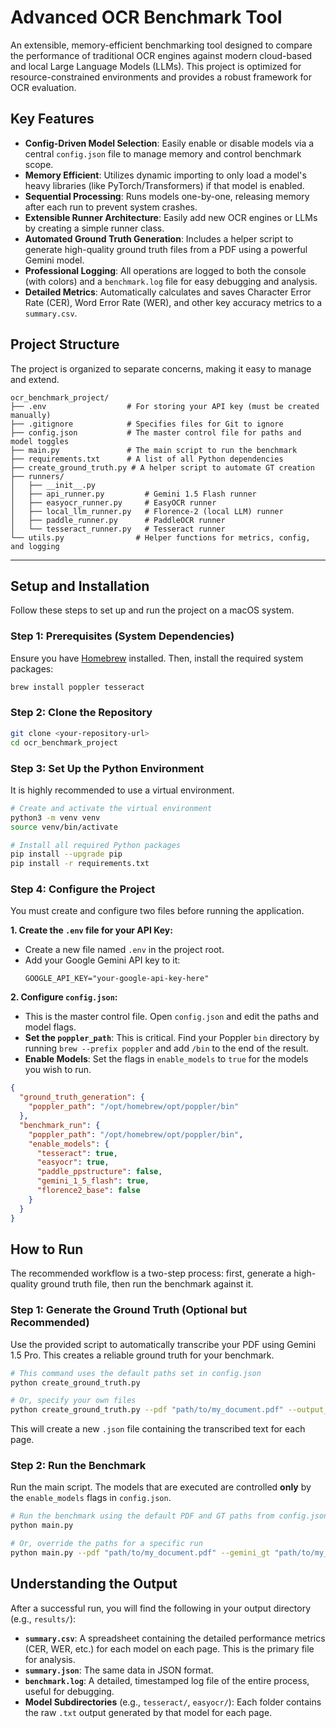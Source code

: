 # Advanced OCR Benchmark Tool

An extensible, memory-efficient benchmarking tool designed to compare the performance of traditional OCR engines against modern cloud-based and local Large Language Models (LLMs). This project is optimized for resource-constrained environments and provides a robust framework for OCR evaluation.

## Key Features

- **Config-Driven Model Selection**: Easily enable or disable models via a central `config.json` file to manage memory and control benchmark scope.
- **Memory Efficient**: Utilizes dynamic importing to only load a model's heavy libraries (like PyTorch/Transformers) if that model is enabled.
- **Sequential Processing**: Runs models one-by-one, releasing memory after each run to prevent system crashes.
- **Extensible Runner Architecture**: Easily add new OCR engines or LLMs by creating a simple runner class.
- **Automated Ground Truth Generation**: Includes a helper script to generate high-quality ground truth files from a PDF using a powerful Gemini model.
- **Professional Logging**: All operations are logged to both the console (with colors) and a `benchmark.log` file for easy debugging and analysis.
- **Detailed Metrics**: Automatically calculates and saves Character Error Rate (CER), Word Error Rate (WER), and other key accuracy metrics to a `summary.csv`.

## Project Structure

The project is organized to separate concerns, making it easy to manage and extend.

```
ocr_benchmark_project/
├── .env                  # For storing your API key (must be created manually)
├── .gitignore            # Specifies files for Git to ignore
├── config.json           # The master control file for paths and model toggles
├── main.py               # The main script to run the benchmark
├── requirements.txt      # A list of all Python dependencies
├── create_ground_truth.py # A helper script to automate GT creation
├── runners/
│   ├── __init__.py
│   ├── api_runner.py         # Gemini 1.5 Flash runner
│   ├── easyocr_runner.py     # EasyOCR runner
│   ├── local_llm_runner.py   # Florence-2 (local LLM) runner
│   ├── paddle_runner.py      # PaddleOCR runner
│   └── tesseract_runner.py   # Tesseract runner
└── utils.py                # Helper functions for metrics, config, and logging
```

---

## Setup and Installation

Follow these steps to set up and run the project on a macOS system.

### Step 1: Prerequisites (System Dependencies)

Ensure you have [Homebrew](https://brew.sh/) installed. Then, install the required system packages:

```bash
brew install poppler tesseract
```

### Step 2: Clone the Repository

```bash
git clone <your-repository-url>
cd ocr_benchmark_project
```

### Step 3: Set Up the Python Environment

It is highly recommended to use a virtual environment.

```bash
# Create and activate the virtual environment
python3 -m venv venv
source venv/bin/activate

# Install all required Python packages
pip install --upgrade pip
pip install -r requirements.txt
```

### Step 4: Configure the Project

You must create and configure two files before running the application.

**1. Create the `.env` file for your API Key:**
   - Create a new file named `.env` in the project root.
   - Add your Google Gemini API key to it:
     ```
     GOOGLE_API_KEY="your-google-api-key-here"
     ```

**2. Configure `config.json`:**
   - This is the master control file. Open `config.json` and edit the paths and model flags.
   - **Set the `poppler_path`**: This is critical. Find your Poppler `bin` directory by running `brew --prefix poppler` and add `/bin` to the end of the result.
   - **Enable Models**: Set the flags in `enable_models` to `true` for the models you wish to run.

   ```json
   {
     "ground_truth_generation": {
       "poppler_path": "/opt/homebrew/opt/poppler/bin"
     },
     "benchmark_run": {
       "poppler_path": "/opt/homebrew/opt/poppler/bin",
       "enable_models": {
         "tesseract": true,
         "easyocr": true,
         "paddle_ppstructure": false,
         "gemini_1_5_flash": true,
         "florence2_base": false
       }
     }
   }
   ```

## How to Run

The recommended workflow is a two-step process: first, generate a high-quality ground truth file, then run the benchmark against it.

### Step 1: Generate the Ground Truth (Optional but Recommended)

Use the provided script to automatically transcribe your PDF using Gemini 1.5 Pro. This creates a reliable ground truth for your benchmark.

```bash
# This command uses the default paths set in config.json
python create_ground_truth.py

# Or, specify your own files
python create_ground_truth.py --pdf "path/to/my_document.pdf" --output_json "path/to/my_document_gt.json"
```
This will create a new `.json` file containing the transcribed text for each page.

### Step 2: Run the Benchmark

Run the main script. The models that are executed are controlled **only** by the `enable_models` flags in `config.json`.

```bash
# Run the benchmark using the default PDF and GT paths from config.json
python main.py

# Or, override the paths for a specific run
python main.py --pdf "path/to/my_document.pdf" --gemini_gt "path/to/my_document_gt.json" --out_dir "my_document_results"
```

## Understanding the Output

After a successful run, you will find the following in your output directory (e.g., `results/`):

- **`summary.csv`**: A spreadsheet containing the detailed performance metrics (CER, WER, etc.) for each model on each page. This is the primary file for analysis.
- **`summary.json`**: The same data in JSON format.
- **`benchmark.log`**: A detailed, timestamped log file of the entire process, useful for debugging.
- **Model Subdirectories** (e.g., `tesseract/`, `easyocr/`): Each folder contains the raw `.txt` output generated by that model for each page.
